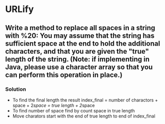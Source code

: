 # URLify

## Write a method to replace all spaces in a string with %20: You may assume that the string has sufficient space at the end to hold the additional characters, and that you are given the "true" length of the string. (Note: if implementing in Java, please use a character array so that you can perform this operation in place.)

### Solution
- To find the final length the result index_final = number of charactors + space + 2*space = true length + 2*space
- To find number of space find by count space in true length
- Move charators start with the end of true length to end of index_final